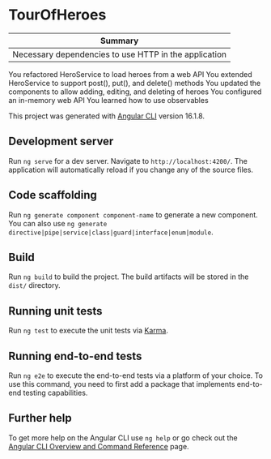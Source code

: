 <h1>TourOfHeroes</h1>

<table>
  <th>Summary</th>
  <tbody>
    <tr>
      <td>
        Necessary dependencies to use HTTP in the application
      </td>
    </tr>
  </tbody>
</table>

You refactored HeroService to load heroes from a web API
You extended HeroService to support post(), put(), and delete() methods
You updated the components to allow adding, editing, and deleting of heroes
You configured an in-memory web API
You learned how to use observables

This project was generated with [Angular CLI](https://github.com/angular/angular-cli) version 16.1.8.

## Development server

Run `ng serve` for a dev server. Navigate to `http://localhost:4200/`. The application will automatically reload if you change any of the source files.

## Code scaffolding

Run `ng generate component component-name` to generate a new component. You can also use `ng generate directive|pipe|service|class|guard|interface|enum|module`.

## Build

Run `ng build` to build the project. The build artifacts will be stored in the `dist/` directory.

## Running unit tests

Run `ng test` to execute the unit tests via [Karma](https://karma-runner.github.io).

## Running end-to-end tests

Run `ng e2e` to execute the end-to-end tests via a platform of your choice. To use this command, you need to first add a package that implements end-to-end testing capabilities.

## Further help

To get more help on the Angular CLI use `ng help` or go check out the [Angular CLI Overview and Command Reference](https://angular.io/cli) page.
